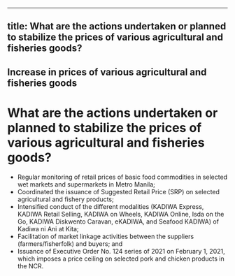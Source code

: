 --- 
 title: What are the actions undertaken or planned to stabilize the prices of various agricultural and fisheries goods?
 ---

## Increase in prices of various agricultural and fisheries goods

# What are the actions undertaken or planned to stabilize the prices of various agricultural and fisheries goods?


 - Regular monitoring of retail prices of basic food commodities in selected wet markets and supermarkets in Metro Manila;
 - Coordinated the issuance of Suggested Retail Price (SRP) on selected agricultural and fishery products;
 - Intensified conduct of the different modalities (KADIWA Express, KADIWA Retail Selling, KADIWA on Wheels, KADIWA Online, Isda on the Go, KADIWA Diskwento Caravan, eKADIWA, and Seafood KADIWA) of Kadiwa ni Ani at Kita;
 - Facilitation of market linkage activities between the suppliers (farmers/fisherfolk) and buyers; and
 - Issuance of Executive Order No. 124 series of 2021 on February 1, 2021, which imposes a price ceiling on selected pork and chicken products in the NCR.
